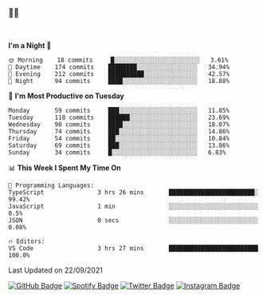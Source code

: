 ### 🤙🍺

<!-- <a href="https://github-readme-stats.vercel.app/api?username=hzak2xx&count_private=true&show_icons=true&theme=dracula">
  <img align="center" src="https://github-readme-stats.vercel.app/api?username=hzak2xx&count_private=true&show_icons=true&theme=dracula" />
</a>
</br> -->
</br>

<!--START_SECTION:waka-->
**I'm a Night 🦉** 

```text
🌞 Morning    18 commits     █░░░░░░░░░░░░░░░░░░░░░░░░   3.61% 
🌆 Daytime    174 commits    ████████░░░░░░░░░░░░░░░░░   34.94% 
🌃 Evening    212 commits    ██████████░░░░░░░░░░░░░░░   42.57% 
🌙 Night      94 commits     ████░░░░░░░░░░░░░░░░░░░░░   18.88%

```
📅 **I'm Most Productive on Tuesday** 

```text
Monday       59 commits     ███░░░░░░░░░░░░░░░░░░░░░░   11.85% 
Tuesday      118 commits    ██████░░░░░░░░░░░░░░░░░░░   23.69% 
Wednesday    90 commits     ████░░░░░░░░░░░░░░░░░░░░░   18.07% 
Thursday     74 commits     ███░░░░░░░░░░░░░░░░░░░░░░   14.86% 
Friday       54 commits     ██░░░░░░░░░░░░░░░░░░░░░░░   10.84% 
Saturday     69 commits     ███░░░░░░░░░░░░░░░░░░░░░░   13.86% 
Sunday       34 commits     █░░░░░░░░░░░░░░░░░░░░░░░░   6.83%

```


📊 **This Week I Spent My Time On** 

```text
💬 Programming Languages: 
TypeScript               3 hrs 26 mins       ████████████████████████░   99.42% 
JavaScript               1 min               ░░░░░░░░░░░░░░░░░░░░░░░░░   0.5% 
JSON                     0 secs              ░░░░░░░░░░░░░░░░░░░░░░░░░   0.08%

🔥 Editors: 
VS Code                  3 hrs 27 mins       █████████████████████████   100.0%

```


 Last Updated on 22/09/2021
<!--END_SECTION:waka-->

[![GitHub Badge](https://img.shields.io/badge/GitHub-100000?style=for-the-badge&logo=github&logoColor=white)](https://github.com/hzak2xx)
[![Spotify Badge](https://img.shields.io/badge/Spotify-1ED760?&style=for-the-badge&logo=spotify&logoColor=white)](https://open.spotify.com/user/uf90s6sbbh75a1mt44clkhkvf)
[![Twitter Badge](https://img.shields.io/badge/Twitter-1DA1F2?style=for-the-badge&logo=twitter&logoColor=white)](https://twitter.com/hzak2xx)
[![Instagram Badge](https://img.shields.io/badge/Instagram-E4405F?style=for-the-badge&logo=instagram&logoColor=white)](https://www.instagram.com/hzak2xx/)
